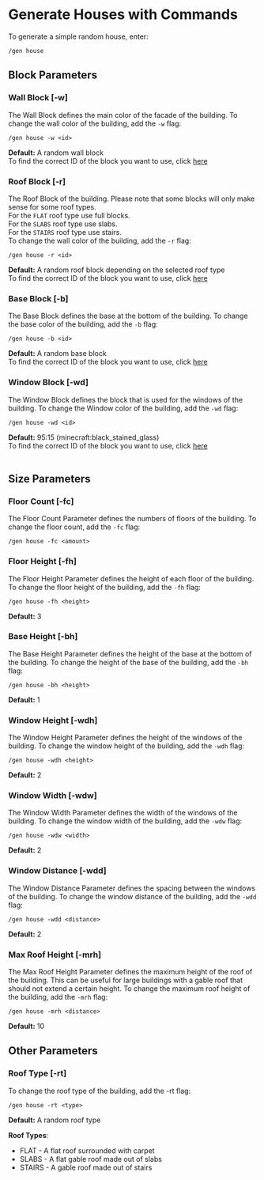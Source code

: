 # Generate Houses with Commands

To generate a simple random house, enter:

```
/gen house
```

## Block Parameters

### Wall Block [-w]

The Wall Block defines the main color of the facade of the building.
To change the wall color of the building, add the `-w` flag:
```
/gen house -w <id>
```
**Default:** A random wall block <br>
To find the correct ID of the block you want to use, click [here](https://www.digminecraft.com/lists/item_id_list_pc_1_12.php)


### Roof Block [-r]

The Roof Block of the building. Please note that some blocks will only make sense for some roof types. <br>
For the `FLAT` roof type use full blocks.<br>
For the `SLABS` roof type use slabs.<br>
For the `STAIRS` roof type use stairs.<br>
To change the wall color of the building, add the `-r` flag:
```
/gen house -r <id>
```
**Default:** A random roof block depending on the selected roof type<br>
To find the correct ID of the block you want to use, click [here](https://www.digminecraft.com/lists/item_id_list_pc_1_12.php)

### Base Block [-b]

The Base Block defines the base at the bottom of the building.
To change the base color of the building, add the `-b` flag:
```
/gen house -b <id>
```
**Default:** A random base block <br>
To find the correct ID of the block you want to use, click [here](https://www.digminecraft.com/lists/item_id_list_pc_1_12.php)

### Window Block [-wd]

The Window Block defines the block that is used for the windows of the building.
To change the Window color of the building, add the `-wd` flag:
```
/gen house -wd <id>
```
**Default:** 95:15 (minecraft:black_stained_glass) <br>
To find the correct ID of the block you want to use, click [here](https://www.digminecraft.com/lists/item_id_list_pc_1_12.php)
<br>
<br>


## Size Parameters

### Floor Count [-fc]

The Floor Count Parameter defines the numbers of floors of the building.
To change the floor count, add the `-fc` flag:
```
/gen house -fc <amount>
```

### Floor Height [-fh]

The Floor Height Parameter defines the height of each floor of the building.
To change the floor height of the building, add the `-fh` flag:
```
/gen house -fh <height>
```
**Default:** 3

### Base Height [-bh]

The Base Height Parameter defines the height of the base at the bottom of the building.
To change the height of the base of the building, add the `-bh` flag:
```
/gen house -bh <height>
```
**Default:** 1

### Window Height [-wdh]

The Window Height Parameter defines the height of the windows of the building.
To change the window height of the building, add the `-wdh` flag:
```
/gen house -wdh <height>
```
**Default:** 2

### Window Width [-wdw]

The Window Width Parameter defines the width of the windows of the building.
To change the window width of the building, add the `-wdw` flag:
```
/gen house -wdw <width>
```
**Default:** 2

### Window Distance [-wdd]

The Window Distance Parameter defines the spacing between the windows of the building.
To change the window distance of the building, add the `-wdd` flag:
```
/gen house -wdd <distance>
```
**Default:** 2

### Max Roof Height [-mrh]

The Max Roof Height Parameter defines the maximum height of the roof of the building.
This can be useful for large buildings with a gable roof that should not extend a certain height.
To change the maximum roof height of the building, add the `-mrh` flag:
```
/gen house -mrh <distance>
```
**Default:** 10


## Other Parameters

### Roof Type [-rt]

To change the roof type of the building, add the -rt flag:
```
/gen house -rt <type>
```
**Default:** A random roof type <br>

**Roof Types**:
- FLAT - A flat roof surrounded with carpet 
- SLABS - A flat gable roof made out of slabs
- STAIRS - A gable roof made out of stairs
